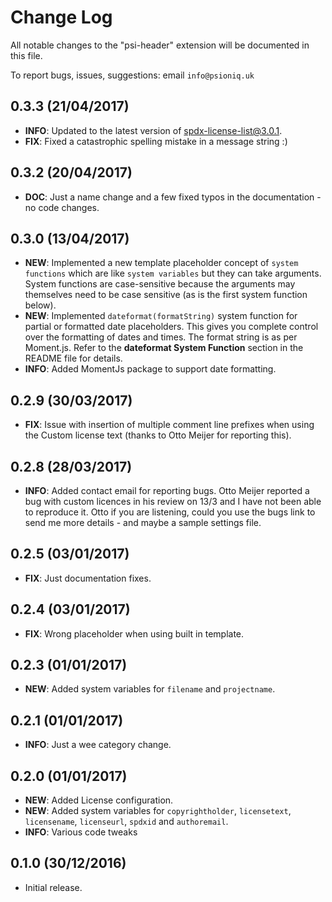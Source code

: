 # Change Log
All notable changes to the "psi-header" extension will be documented in this file.

To report bugs, issues, suggestions: email `info@psioniq.uk`

## 0.3.3 (21/04/2017)
* __INFO__: Updated to the latest version of spdx-license-list@3.0.1.
* __FIX__: Fixed a catastrophic spelling mistake in a message string :)

## 0.3.2 (20/04/2017)
* __DOC__: Just a name change and a few fixed typos in the documentation - no code changes.

## 0.3.0 (13/04/2017)
* __NEW__: Implemented a new template placeholder concept of `system functions` which are like `system variables` but they can take arguments.  System functions are case-sensitive because the arguments may themselves need to be case sensitive (as is the first system function below).
* __NEW__: Implemented `dateformat(formatString)` system function for partial or formatted date placeholders.  This gives you complete control over the formatting of dates and times.  The format string is as per Moment.js.  Refer to the __dateformat System Function__ section in the README file for details.
* __INFO__: Added MomentJs package to support date formatting.

## 0.2.9 (30/03/2017)
* __FIX__: Issue with insertion of multiple comment line prefixes when using the Custom license text (thanks to Otto Meijer for reporting this).

## 0.2.8 (28/03/2017)
* __INFO__: Added contact email for reporting bugs.  Otto Meijer reported a bug with custom licences in his review on 13/3 and I have not been able to reproduce it.  Otto if you are listening, could you use the bugs link to send me more details - and maybe a sample settings file.

## 0.2.5 (03/01/2017)
* __FIX__: Just documentation fixes.

## 0.2.4 (03/01/2017)
* __FIX__: Wrong placeholder when using built in template.

## 0.2.3 (01/01/2017)
* __NEW__: Added system variables for `filename` and `projectname`.

## 0.2.1 (01/01/2017)
* __INFO__: Just a wee category change.

## 0.2.0 (01/01/2017)
* __NEW__: Added License configuration.
* __NEW__: Added system variables for `copyrightholder`, `licensetext`, `licensename`, `licenseurl`, `spdxid` and `authoremail`.
* __INFO__: Various code tweaks

## 0.1.0 (30/12/2016)
* Initial release.
